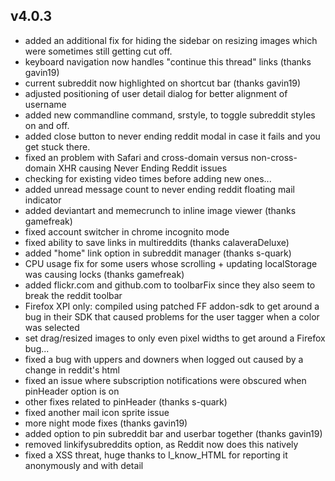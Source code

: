## v4.0.3

- added an additional fix for hiding the sidebar on resizing images which were sometimes still getting cut off.
- keyboard navigation now handles "continue this thread" links (thanks gavin19)
- current subreddit now highlighted on shortcut bar (thanks gavin19)
- adjusted positioning of user detail dialog for better alignment of username
- added new commandline command, srstyle, to toggle subreddit styles on and off.
- added close button to never ending reddit modal in case it fails and you get stuck there.
- fixed an problem with Safari and cross-domain versus non-cross-domain XHR causing Never Ending Reddit issues
- checking for existing video times before adding new ones...
- added unread message count to never ending reddit floating mail indicator
- added deviantart and memecrunch to inline image viewer (thanks gamefreak)
- fixed account switcher in chrome incognito mode
- fixed ability to save links in multireddits (thanks calaveraDeluxe)
- added "home" link option in subreddit manager (thanks s-quark)
- CPU usage fix for some users whose scrolling + updating localStorage was causing locks (thanks gamefreak)
- added flickr.com and github.com to toolbarFix since they also seem to break the reddit toolbar
- Firefox XPI only: compiled using patched FF addon-sdk to get around a bug in their SDK that caused problems for the user tagger when a color was selected
- set drag/resized images to only even pixel widths to get around a Firefox bug...
- fixed a bug with uppers and downers when logged out caused by a change in reddit's html
- fixed an issue where subscription notifications were obscured when pinHeader option is on
- other fixes related to pinHeader (thanks s-quark)
- fixed another mail icon sprite issue
- more night mode fixes (thanks gavin19)
- added option to pin subreddit bar and userbar together (thanks gavin19)
- removed linkifysubreddits option, as Reddit now does this natively
- fixed a XSS threat, huge thanks to I_know_HTML for reporting it anonymously and with detail
